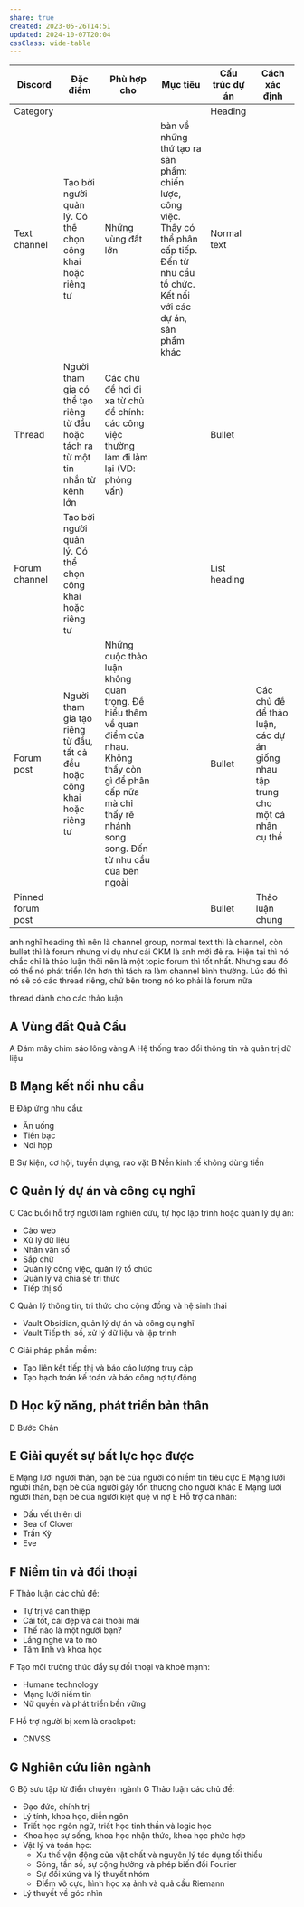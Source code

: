```yaml
---
share: true
created: 2023-05-26T14:51
updated: 2024-10-07T20:04
cssClass: wide-table
---
```

| Discord           | Đặc điểm                                                                        | Phù hợp cho                                                                                                                                                               | Mục tiêu                                                                                                                                         | Cấu trúc dự án | Cách xác định                                                                  |
| ----------------- | ------------------------------------------------------------------------------- | ------------------------------------------------------------------------------------------------------------------------------------------------------------------------- | ------------------------------------------------------------------------------------------------------------------------------------------------ | -------------- | ------------------------------------------------------------------------------ |
| Category          |                                                                                 |                                                                                                                                                                           |                                                                                                                                                  | Heading        |                                                                                |
| Text channel      | Tạo bởi người quản lý. Có thể chọn công khai hoặc riêng tư                      | Những vùng đất lớn                                                                                                                                                        | bàn về những thứ tạo ra sản phẩm: chiến lược, công việc. Thấy có thể phân cấp tiếp. Đến từ nhu cầu tổ chức. Kết nối với các dự án, sản phẩm khác | Normal text    |                                                                                |
| Thread            | Người tham gia có thể tạo riêng từ đầu hoặc tách ra từ một tin nhắn từ kênh lớn | Các chủ đề hơi đi xa từ chủ đề chính: các công việc thường làm đi làm lại (VD: phỏng vấn)                                                                                 |                                                                                                                                                  | Bullet         |                                                                                |
| Forum channel     | Tạo bởi người quản lý. Có thể chọn công khai hoặc riêng tư                      |                                                                                                                                                                           |                                                                                                                                                  | List heading   |                                                                                |
| Forum post        | Người tham gia tạo riêng từ đầu, tất cả đều hoặc công khai hoặc riêng tư        | Những cuộc thảo luận không quan trọng. Để hiểu thêm về quan điểm của nhau. Không thấy còn gì để phân cấp nữa mà chỉ thấy rẽ nhánh song song. Đến từ nhu cầu của bên ngoài |                                                                                                                                                  | Bullet         | Các chủ đề để thảo luận, các dự án giống nhau tập trung cho một cá nhân cụ thể |
| Pinned forum post |                                                                                 |                                                                                                                                                                           |                                                                                                                                                  | Bullet         | Thảo luận chung                                                                |

anh nghĩ heading thì nên là channel group, normal text thì là channel, còn bullet thì là forum
nhưng ví dụ như cái ⁠CKM là anh mới đẻ ra. Hiện tại thì nó chắc chỉ là thảo luận thôi nên là một topic forum thì tốt nhất. Nhưng sau đó có thể nó phát triển lớn hơn thì tách ra làm channel bình thường. Lúc đó thì nó sẽ có các thread riêng, chứ bên trong nó ko phải là forum nữa

thread dành cho các thảo luận




## A Vùng đất Quả Cầu
A Đám mây chim sáo lông vàng
A Hệ thống trao đổi thông tin và quản trị dữ liệu

## B Mạng kết nối nhu cầu
B Đáp ứng nhu cầu:
- Ăn uống
- Tiền bạc
- Nơi họp

B Sự kiện, cơ hội, tuyển dụng, rao vặt
B Nền kinh tế không dùng tiền

## C Quản lý dự án và công cụ nghĩ
C Các buổi hỗ trợ người làm nghiên cứu, tự học lập trình hoặc quản lý dự án:
- Cào web
- Xử lý dữ liệu
- Nhân văn số
- Sắp chữ
- Quản lý công việc, quản lý tổ chức
- Quản lý và chia sẻ tri thức
- Tiếp thị số

C Quản lý thông tin, tri thức cho cộng đồng và hệ sinh thái
- Vault Obsidian, quản lý dự án và công cụ nghĩ
- Vault Tiếp thị số, xử lý dữ liệu và lập trình

C Giải pháp phần mềm:
- Tạo liên kết tiếp thị và báo cáo lượng truy cập
- Tạo hạch toán kế toán và báo công nợ tự động

## D Học kỹ năng, phát triển bản thân
D Bước Chân

## E Giải quyết sự bất lực học được
E Mạng lưới người thân, bạn bè của người có niềm tin tiêu cực
E Mạng lưới người thân, bạn bè của người gây tổn thương cho người khác
E Mạng lưới người thân, bạn bè của người kiệt quệ vì nợ
E Hỗ trợ cá nhân:
- Dấu vết thiên di
- Sea of Clover
- Trấn Kỳ
- Eve

## F Niềm tin và đối thoại
F Thảo luận các chủ đề:
- Tự trị và can thiệp
- Cái tốt, cái đẹp và cái thoải mái
- Thế nào là một người bạn?
- Lắng nghe và tò mò
- Tâm linh và khoa học

F Tạo môi trường thúc đẩy sự đối thoại và khoẻ mạnh:
- Humane technology
- Mạng lưới niềm tin
- Nữ quyền và phát triển bền vững

F Hỗ trợ người bị xem là crackpot:
- CNVSS

## G Nghiên cứu liên ngành
G Bộ sưu tập từ điển chuyên ngành
G Thảo luận các chủ đề:
- Đạo đức, chính trị
- Lý tính, khoa học, diễn ngôn
- Triết học ngôn ngữ, triết học tinh thần và logic học
- Khoa học sự sống, khoa học nhận thức, khoa học phức hợp
- Vật lý và toán học:
	- Xu thế vận động của vật chất và nguyên lý tác dụng tối thiểu
	- Sóng, tần số, sự cộng hưởng và phép biến đổi Fourier
	- Sự đối xứng và lý thuyết nhóm
	- Điểm vô cực, hình học xạ ảnh và quả cầu Riemann
- Lý thuyết về góc nhìn
